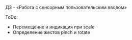 ДЗ - «Работа с сенсорным пользовательским вводом»

ToDo:
- Перемещение и индикация при scale
- Определение жестов pinch и rotate
